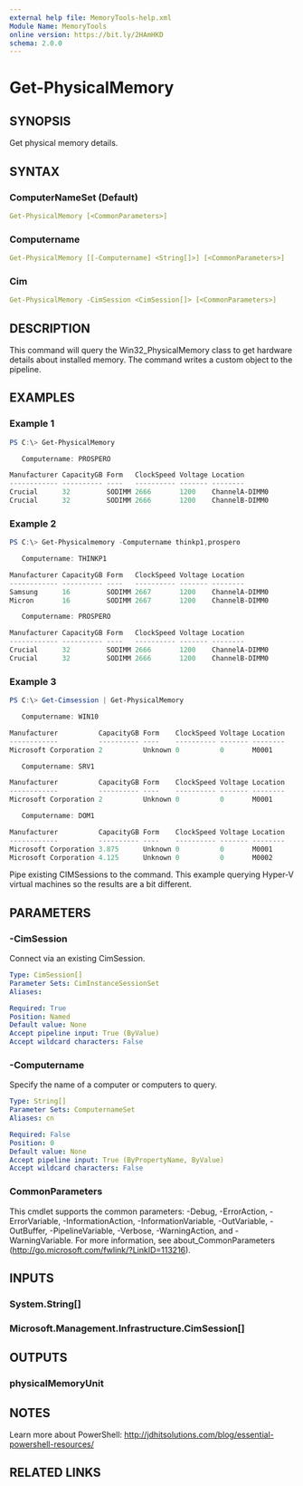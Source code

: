 ```yaml
---
external help file: MemoryTools-help.xml
Module Name: MemoryTools
online version: https://bit.ly/2HAmHKD
schema: 2.0.0
---
```


# Get-PhysicalMemory

## SYNOPSIS

Get physical memory details.

## SYNTAX

### ComputerNameSet (Default)

```yaml
Get-PhysicalMemory [<CommonParameters>]
```

### Computername

```yaml
Get-PhysicalMemory [[-Computername] <String[]>] [<CommonParameters>]
```

### Cim

```yaml
Get-PhysicalMemory -CimSession <CimSession[]> [<CommonParameters>]
```

## DESCRIPTION

This command will query the Win32_PhysicalMemory class to get hardware details about installed memory. The command writes a custom object to the pipeline.

## EXAMPLES

### Example 1

```powershell
PS C:\> Get-PhysicalMemory

   Computername: PROSPERO

Manufacturer CapacityGB Form   ClockSpeed Voltage Location
------------ ---------- ----   ---------- ------- --------
Crucial      32         SODIMM 2666       1200    ChannelA-DIMM0
Crucial      32         SODIMM 2666       1200    ChannelB-DIMM0
```

### Example 2

```powershell
PS C:\> Get-Physicalmemory -Computername thinkp1,prospero

   Computername: THINKP1

Manufacturer CapacityGB Form   ClockSpeed Voltage Location
------------ ---------- ----   ---------- ------- --------
Samsung      16         SODIMM 2667       1200    ChannelA-DIMM0
Micron       16         SODIMM 2667       1200    ChannelB-DIMM0

   Computername: PROSPERO

Manufacturer CapacityGB Form   ClockSpeed Voltage Location
------------ ---------- ----   ---------- ------- --------
Crucial      32         SODIMM 2666       1200    ChannelA-DIMM0
Crucial      32         SODIMM 2666       1200    ChannelB-DIMM0
```

### Example 3

```powershell
PS C:\> Get-Cimsession | Get-PhysicalMemory

   Computername: WIN10

Manufacturer          CapacityGB Form    ClockSpeed Voltage Location
------------          ---------- ----    ---------- ------- --------
Microsoft Corporation 2          Unknown 0          0       M0001

   Computername: SRV1

Manufacturer          CapacityGB Form    ClockSpeed Voltage Location
------------          ---------- ----    ---------- ------- --------
Microsoft Corporation 2          Unknown 0          0       M0001

   Computername: DOM1

Manufacturer          CapacityGB Form    ClockSpeed Voltage Location
------------          ---------- ----    ---------- ------- --------
Microsoft Corporation 3.875      Unknown 0          0       M0001
Microsoft Corporation 4.125      Unknown 0          0       M0002
```

Pipe existing CIMSessions to the command. This example querying Hyper-V virtual machines so the results are a bit different.

## PARAMETERS

### -CimSession

Connect via an existing CimSession.

```yaml
Type: CimSession[]
Parameter Sets: CimInstanceSessionSet
Aliases:

Required: True
Position: Named
Default value: None
Accept pipeline input: True (ByValue)
Accept wildcard characters: False
```

### -Computername

Specify the name of a computer or computers to query.

```yaml
Type: String[]
Parameter Sets: ComputernameSet
Aliases: cn

Required: False
Position: 0
Default value: None
Accept pipeline input: True (ByPropertyName, ByValue)
Accept wildcard characters: False
```

### CommonParameters

This cmdlet supports the common parameters: -Debug, -ErrorAction, -ErrorVariable, -InformationAction, -InformationVariable, -OutVariable, -OutBuffer, -PipelineVariable, -Verbose, -WarningAction, and -WarningVariable.
For more information, see about_CommonParameters (http://go.microsoft.com/fwlink/?LinkID=113216).

## INPUTS

### System.String[]

### Microsoft.Management.Infrastructure.CimSession[]

## OUTPUTS

### physicalMemoryUnit

## NOTES

Learn more about PowerShell: http://jdhitsolutions.com/blog/essential-powershell-resources/

## RELATED LINKS
